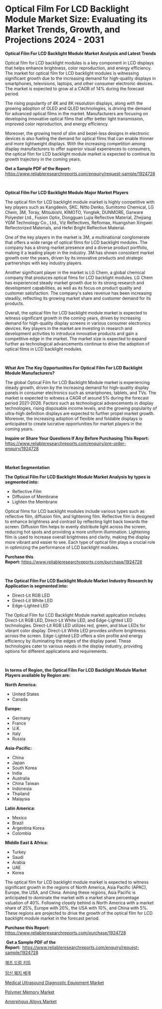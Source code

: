 <p><h1>Optical Film For LCD Backlight Module Market Size: Evaluating its Market Trends, Growth, and Projections 2024 - 2031</h1></p><p><strong>Optical Film For LCD Backlight Module Market Analysis and Latest Trends</strong></p>
<p><p>Optical film for LCD backlight modules is a key component in LCD displays that helps enhance brightness, color reproduction, and energy efficiency. The market for optical film for LCD backlight modules is witnessing significant growth due to the increasing demand for high-quality displays in smartphones, televisions, laptops, and other consumer electronic devices. The market is expected to grow at a CAGR of 14% during the forecast period.</p><p>The rising popularity of 4K and 8K resolution displays, along with the growing adoption of OLED and QLED technologies, is driving the demand for advanced optical films in the market. Manufacturers are focusing on developing innovative optical films that offer better light transmission, improved color reproduction, and energy efficiency.</p><p>Moreover, the growing trend of slim and bezel-less designs in electronic devices is also fueling the demand for optical films that can enable thinner and more lightweight displays. With the increasing competition among display manufacturers to offer superior visual experiences to consumers, the optical film for LCD backlight module market is expected to continue its growth trajectory in the coming years.</p></p>
<p><strong>Get a Sample PDF of the Report:&nbsp;</strong> <a href="https://www.reliableresearchreports.com/enquiry/request-sample/1924728">https://www.reliableresearchreports.com/enquiry/request-sample/1924728</a></p>
<p>&nbsp;</p>
<p><strong>Optical Film For LCD Backlight Module Major Market Players</strong></p>
<p><p>The optical film for LCD backlight module market is highly competitive with key players such as Kangdexin, SKC, Nitto Denko, Sumitomo Chemical, LG Chem, 3M, Toray, Mitsubishi, KIMOTO, Yongtek, DUNMORE, Garware Polyester Ltd., Fusion Optix, Dongguan Lujia Reflective Material, Zhejiang YGM Technology Co., Ltd., Viz Reflectives, Reflomax, Huangshan Xingwei Reflectorized Materials, and Hefei Bright Reflective Material.</p><p>One of the key players in the market is 3M, a multinational conglomerate that offers a wide range of optical films for LCD backlight modules. The company has a strong market presence and a diverse product portfolio, making it a leading player in the industry. 3M has shown consistent market growth over the years, driven by its innovative products and strategic partnerships with key industry players.</p><p>Another significant player in the market is LG Chem, a global chemical company that produces optical films for LCD backlight modules. LG Chem has experienced steady market growth due to its strong research and development capabilities, as well as its focus on product quality and customer satisfaction. The company's sales revenue has been increasing steadily, reflecting its growing market share and customer demand for its products.</p><p>Overall, the optical film for LCD backlight module market is expected to witness significant growth in the coming years, driven by increasing demand for high-quality display screens in various consumer electronics devices. Key players in the market are investing in research and development activities to introduce innovative products and gain a competitive edge in the market. The market size is expected to expand further as technological advancements continue to drive the adoption of optical films in LCD backlight modules.</p></p>
<p>&nbsp;</p>
<p><strong>What Are The Key Opportunities For Optical Film For LCD Backlight Module Manufacturers?</strong></p>
<p><p>The global Optical Film for LCD Backlight Module market is experiencing steady growth, driven by the increasing demand for high-quality display panels in consumer electronics such as smartphones, tablets, and TVs. The market is expected to witness a CAGR of around 5% during the forecast period 2021-2026. Factors such as technological advancements in display technologies, rising disposable income levels, and the growing popularity of ultra-high definition displays are expected to further propel market growth. Moreover, the increasing adoption of flexible and foldable displays is anticipated to create lucrative opportunities for market players in the coming years.</p></p>
<p><strong>Inquire or Share Your Questions If Any Before Purchasing This Report:</strong> <a href="https://www.reliableresearchreports.com/enquiry/pre-order-enquiry/1924728">https://www.reliableresearchreports.com/enquiry/pre-order-enquiry/1924728</a></p>
<p>&nbsp;</p>
<p><strong>Market Segmentation</strong></p>
<p><strong>The Optical Film For LCD Backlight Module Market Analysis by types is segmented into:</strong></p>
<p><ul><li>Reflective Film</li><li>Diffusion of Membrane</li><li>Lighten the Membrane</li></ul></p>
<p><p>Optical films for LCD backlight modules include various types such as reflective film, diffusion film, and lightening film. Reflective film is designed to enhance brightness and contrast by reflecting light back towards the screen. Diffusion film helps to evenly distribute light across the screen, reducing hot spots and providing a more uniform illumination. Lightening film is used to increase overall brightness and clarity, making the display more vibrant and easier to see. Each type of optical film plays a crucial role in optimizing the performance of LCD backlight modules.</p></p>
<p><strong>Purchase this Report:&nbsp;</strong><a href="https://www.reliableresearchreports.com/purchase/1924728">https://www.reliableresearchreports.com/purchase/1924728</a></p>
<p>&nbsp;</p>
<p><strong>The Optical Film For LCD Backlight Module Market Industry Research by Application is segmented into:</strong></p>
<p><ul><li>Direct-Lit RGB LED</li><li>Direct-Lit White LED</li><li>Edge-Lighted LED</li></ul></p>
<p><p>The Optical Film for LCD Backlight Module market application includes Direct-Lit RGB LED, Direct-Lit White LED, and Edge-Lighted LED technologies. Direct-Lit RGB LED utilizes red, green, and blue LEDs for vibrant color display. Direct-Lit White LED provides uniform brightness across the screen. Edge-Lighted LED offers a slim profile and energy efficiency by illuminating the edges of the display panel. These technologies cater to various needs in the display industry, providing options for different applications and requirements.</p></p>
<p>&nbsp;</p>
<p><strong>In terms of Region, the Optical Film For LCD Backlight Module Market Players available by Region are:</strong></p>
<p>
    <p> <strong> North America: </strong>
        <ul>
            <li>United States</li>
            <li>Canada</li>
        </ul>
        </p> 
    <p> <strong> Europe: </strong>
        <ul>
            <li>Germany</li>
            <li>France</li>
            <li>U.K.</li>
            <li>Italy</li>
            <li>Russia</li>
        </ul>
        </p> 
    <p> <strong> Asia-Pacific: </strong>
        <ul>
            <li>China</li>
            <li>Japan</li>
            <li>South Korea</li>
            <li>India</li>
            <li>Australia</li>
            <li>China Taiwan</li>
            <li>Indonesia</li>
            <li>Thailand</li>
            <li>Malaysia</li>
        </ul>
        </p> 
    <p> <strong> Latin America: </strong>
        <ul>
            <li>Mexico</li>
            <li>Brazil</li>
            <li>Argentina Korea</li>
            <li>Colombia</li>
        </ul>
        </p> 
    <p> <strong> Middle East & Africa: </strong>
        <ul>
            <li>Turkey</li>
            <li>Saudi</li>
            <li>Arabia</li>
            <li>UAE</li>
            <li>Korea</li>
        </ul>
    </p>
    </p>
<p><p>The optical film for LCD backlight module market is expected to witness significant growth in the regions of North America, Asia Pacific (APAC), Europe, the USA, and China. Among these regions, Asia Pacific is anticipated to dominate the market with a market share percentage valuation of 40%. Following closely behind is North America with a market share of 25%, Europe with 20%, the USA with 10%, and China with 5%. These regions are projected to drive the growth of the optical film for LCD backlight module market in the forecast period.</p></p>
<p><strong>Purchase this Report: </strong><a href="https://www.reliableresearchreports.com/purchase/1924728">https://www.reliableresearchreports.com/purchase/1924728</a></p>
<p>&nbsp;<strong>Get a Sample PDF of the Report:&nbsp;&nbsp;</strong><a href="https://www.reliableresearchreports.com/enquiry/request-sample/1924728">https://www.reliableresearchreports.com/enquiry/request-sample/1924728</a></p>
<p><strong></strong></p>
<p><p><a href="https://medium.com/@feltonfay2023/%EC%9E%AC%EC%A6%88-%EB%93%9C%EB%9F%BC%ED%82%B7-%EC%8B%9C%EC%9E%A5-%EB%8F%99%ED%96%A5-%EB%B0%8F-%EC%8B%9C%EC%9E%A5-%EB%B6%84%EC%84%9D%EC%9D%80-2024-2031%EB%85%84%EA%B9%8C%EC%A7%80-%EC%98%88%EC%B8%A1%EB%90%A9%EB%8B%88%EB%8B%A4-bb08ce8c43e3">재즈 드럼 키트</a></p><p><a href="https://medium.com/@feltonfay2023/%EC%9E%84%EC%8B%A0-%EC%9B%A8%EC%A7%80-%EB%B2%A0%EA%B0%9C-%EC%8B%9C%EC%9E%A5-%EC%A1%B0%EC%82%AC-%EB%B3%B4%EA%B3%A0%EC%84%9C-%EA%B7%B8-%EC%97%AD%EC%82%AC-%EB%B0%8F-2024%EB%85%84%EB%B6%80%ED%84%B0-2031%EB%85%84%EA%B9%8C%EC%A7%80%EC%9D%98-%EC%98%88%EC%B8%A1-b4545d9b4767">임신 웨지 베개</a></p><p><a href="https://simplistic-meeting-7ee.notion.site/Global-Medical-Ultrasound-Diagnostic-Equipment-Market-Size-and-Market-Trends-Insights-and-Projectio-86f80c49ac5344cbb409ebca1ea77eee">Medical Ultrasound Diagnostic Equipment Market</a></p><p><a href="https://view.publitas.com/reportprime-1/polymer-memory-market-insights-market-players-and-forecast-till-2031/">Polymer Memory Market</a></p><p><a href="https://view.publitas.com/reportprime-1/amorphous-alloys-market-dynamics-2024-2031-also-about-its-market-trends-projections-and-opportunities/">Amorphous Alloys Market</a></p></p>